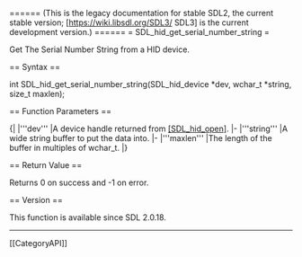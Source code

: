 ====== (This is the legacy documentation for stable SDL2, the current stable version; [https://wiki.libsdl.org/SDL3/ SDL3] is the current development version.) ======
= SDL_hid_get_serial_number_string =

Get The Serial Number String from a HID device.

== Syntax ==

<syntaxhighlight lang='c'>
int SDL_hid_get_serial_number_string(SDL_hid_device *dev, wchar_t *string, size_t maxlen);
</syntaxhighlight>

== Function Parameters ==

{|
|'''dev'''
|A device handle returned from [[SDL_hid_open]]().
|-
|'''string'''
|A wide string buffer to put the data into.
|-
|'''maxlen'''
|The length of the buffer in multiples of wchar_t.
|}

== Return Value ==

Returns 0 on success and -1 on error.

== Version ==

This function is available since SDL 2.0.18.

----
[[CategoryAPI]]


